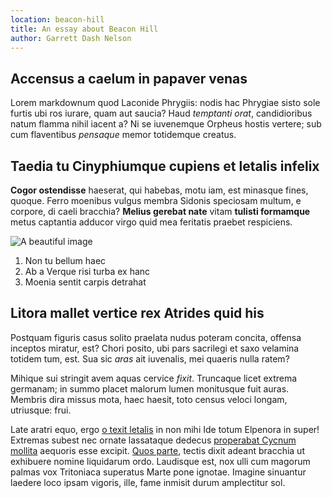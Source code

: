 ```yaml
---
location: beacon-hill
title: An essay about Beacon Hill
author: Garrett Dash Nelson
---
```


## Accensus a caelum in papaver venas

Lorem markdownum quod Laconide Phrygiis: nodis hac Phrygiae sisto sole furtis
ubi ros iurare, quam aut saucia? Haud *temptanti orat*, candidioribus natum
flamma nihil iacent a? Ni se iuvenemque Orpheus hostis vertere; sub cum
flaventibus *pensaque* memor totidemque creatus.

## Taedia tu Cinyphiumque cupiens et letalis infelix

**Cogor ostendisse** haeserat, qui habebas, motu iam, est minasque fines,
quoque. Ferro moenibus vulgus membra Sidonis speciosam multum, e corpore, di
caeli bracchia? **Melius gerebat nate** vitam **tulisti formamque** metus
captantia adducor virgo quid mea feritatis praebet respiciens.

![A beautiful image](https://bpldcassets.blob.core.windows.net/derivatives/images/commonwealth:js956k629/image_access_800.jpg)

1. Non tu bellum haec
2. Ab a Verque risi turba ex hanc
3. Moenia sentit carpis detrahat

## Litora mallet vertice rex Atrides quid his

Postquam figuris casus solito praelata nudus poteram concita, offensa inceptos
miratur, est? Chori posito, ubi pars sacrilegi et saxo velamina totidem tum,
est. Sua sic *aras* ait iuvenalis, mei quaeris nulla ratem?

Mihique sui stringit avem aquas cervice *fixit*. Truncaque licet extrema
germanam; in summo placet malorum lumen monitusque fuit auras. Membris dira
missus mota, haec haesit, toto census veloci longam, utriusque: frui.

Late aratri equo, ergo [o texit
letalis](http://www.consultus.org/capiendaminimam.html) in non mihi Ide totum
Elpenora in super! Extremas subest nec ornate lassataque dedecus [properabat
Cycnum mollita](http://intabescere.io/saepeest) aequoris esse excipit. [Quos
parte](http://ab-clara.net/desistereet.html), tectis dixit adeant bracchia ut
exhibuere nomine liquidarum ordo. Laudisque est, nox ulli cum magorum palmas vox
Tritoniaca superatus Marte pone ignotae. Imagine sinuantur laedere loco ipsam
vigoris, ille, fame inmisit durum amplectitur sol.
